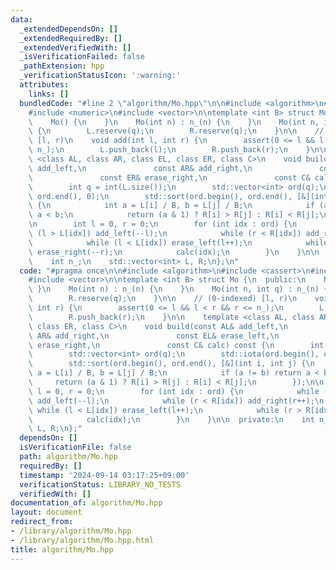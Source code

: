```yaml
---
data:
  _extendedDependsOn: []
  _extendedRequiredBy: []
  _extendedVerifiedWith: []
  _isVerificationFailed: false
  _pathExtension: hpp
  _verificationStatusIcon: ':warning:'
  attributes:
    links: []
  bundledCode: "#line 2 \"algorithm/Mo.hpp\"\n\n#include <algorithm>\n#include <cassert>\n\
    #include <numeric>\n#include <vector>\n\ntemplate <int B> struct Mo {\n  public:\n\
    \    Mo() {\n    }\n    Mo(int n) : n_(n) {\n    }\n    Mo(int n, int q) : n_(n)\
    \ {\n        L.reserve(q);\n        R.reserve(q);\n    }\n\n    // (0-indexed)\
    \ [l, r)\n    void add(int l, int r) {\n        assert(0 <= l && l < r && r <=\
    \ n_);\n        L.push_back(l);\n        R.push_back(r);\n    }\n\n    template\
    \ <class AL, class AR, class EL, class ER, class C>\n    void build(const AL&\
    \ add_left,\n               const AR& add_right,\n               const EL& erase_left,\n\
    \               const ER& erase_right,\n               const C& calc) const {\n\
    \        int q = int(L.size());\n        std::vector<int> ord(q);\n        std::iota(ord.begin(),\
    \ ord.end(), 0);\n        std::sort(ord.begin(), ord.end(), [&](int i, int j)\
    \ {\n            int a = L[i] / B, b = L[j] / B;\n            if (a != b) return\
    \ a < b;\n            return (a & 1) ? R[i] > R[j] : R[i] < R[j];\n        });\n\
    \n        int l = 0, r = 0;\n        for (int idx : ord) {\n            while\
    \ (l > L[idx]) add_left(--l);\n            while (r < R[idx]) add_right(r++);\n\
    \            while (l < L[idx]) erase_left(l++);\n            while (r > R[idx])\
    \ erase_right(--r);\n            calc(idx);\n        }\n    }\n\n  private:\n\
    \    int n_;\n    std::vector<int> L, R;\n};\n"
  code: "#pragma once\n\n#include <algorithm>\n#include <cassert>\n#include <numeric>\n\
    #include <vector>\n\ntemplate <int B> struct Mo {\n  public:\n    Mo() {\n   \
    \ }\n    Mo(int n) : n_(n) {\n    }\n    Mo(int n, int q) : n_(n) {\n        L.reserve(q);\n\
    \        R.reserve(q);\n    }\n\n    // (0-indexed) [l, r)\n    void add(int l,\
    \ int r) {\n        assert(0 <= l && l < r && r <= n_);\n        L.push_back(l);\n\
    \        R.push_back(r);\n    }\n\n    template <class AL, class AR, class EL,\
    \ class ER, class C>\n    void build(const AL& add_left,\n               const\
    \ AR& add_right,\n               const EL& erase_left,\n               const ER&\
    \ erase_right,\n               const C& calc) const {\n        int q = int(L.size());\n\
    \        std::vector<int> ord(q);\n        std::iota(ord.begin(), ord.end(), 0);\n\
    \        std::sort(ord.begin(), ord.end(), [&](int i, int j) {\n            int\
    \ a = L[i] / B, b = L[j] / B;\n            if (a != b) return a < b;\n       \
    \     return (a & 1) ? R[i] > R[j] : R[i] < R[j];\n        });\n\n        int\
    \ l = 0, r = 0;\n        for (int idx : ord) {\n            while (l > L[idx])\
    \ add_left(--l);\n            while (r < R[idx]) add_right(r++);\n           \
    \ while (l < L[idx]) erase_left(l++);\n            while (r > R[idx]) erase_right(--r);\n\
    \            calc(idx);\n        }\n    }\n\n  private:\n    int n_;\n    std::vector<int>\
    \ L, R;\n};"
  dependsOn: []
  isVerificationFile: false
  path: algorithm/Mo.hpp
  requiredBy: []
  timestamp: '2024-09-14 03:17:25+09:00'
  verificationStatus: LIBRARY_NO_TESTS
  verifiedWith: []
documentation_of: algorithm/Mo.hpp
layout: document
redirect_from:
- /library/algorithm/Mo.hpp
- /library/algorithm/Mo.hpp.html
title: algorithm/Mo.hpp
---
```

